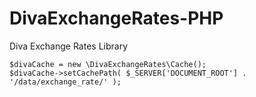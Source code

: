 # DivaExchangeRates-PHP
Diva Exchange Rates Library

```
$divaCache = new \DivaExchangeRates\Cache();
$divaCache->setCachePath( $_SERVER['DOCUMENT_ROOT'] . '/data/exchange_rate/' );
```

